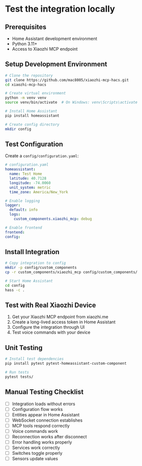 # Test the integration locally

## Prerequisites

- Home Assistant development environment
- Python 3.11+
- Access to Xiaozhi MCP endpoint

## Setup Development Environment

```bash
# Clone the repository
git clone https://github.com/mac8005/xiaozhi-mcp-hacs.git
cd xiaozhi-mcp-hacs

# Create virtual environment
python -m venv venv
source venv/bin/activate  # On Windows: venv\Scripts\activate

# Install Home Assistant
pip install homeassistant

# Create config directory
mkdir config
```

## Test Configuration

Create a `config/configuration.yaml`:

```yaml
# configuration.yaml
homeassistant:
  name: Test Home
  latitude: 40.7128
  longitude: -74.0060
  unit_system: metric
  time_zone: America/New_York

# Enable logging
logger:
  default: info
  logs:
    custom_components.xiaozhi_mcp: debug

# Enable frontend
frontend:
config:
```

## Install Integration

```bash
# Copy integration to config
mkdir -p config/custom_components
cp -r custom_components/xiaozhi_mcp config/custom_components/

# Start Home Assistant
cd config
hass -c .
```

## Test with Real Xiaozhi Device

1. Get your Xiaozhi MCP endpoint from xiaozhi.me
2. Create a long-lived access token in Home Assistant
3. Configure the integration through UI
4. Test voice commands with your device

## Unit Testing

```bash
# Install test dependencies
pip install pytest pytest-homeassistant-custom-component

# Run tests
pytest tests/
```

## Manual Testing Checklist

- [ ] Integration loads without errors
- [ ] Configuration flow works
- [ ] Entities appear in Home Assistant
- [ ] WebSocket connection establishes
- [ ] MCP tools respond correctly
- [ ] Voice commands work
- [ ] Reconnection works after disconnect
- [ ] Error handling works properly
- [ ] Services work correctly
- [ ] Switches toggle properly
- [ ] Sensors update values
